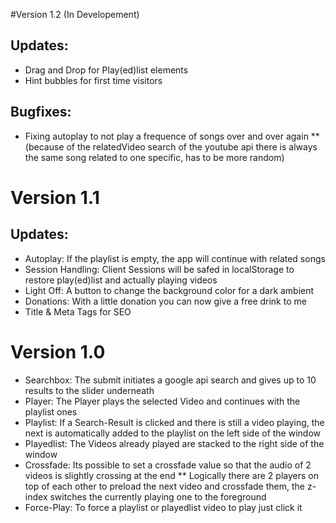 #Version 1.2 (In Developement)
## Updates:
* Drag and Drop for Play(ed)list elements
* Hint bubbles for first time visitors
## Bugfixes:
* Fixing autoplay to not play a frequence of songs over and over again
** (because of the relatedVideo search of the youtube api there is always the same song related to one specific, has to be more random)

# Version 1.1
## Updates:
* Autoplay: If the playlist is empty, the app will continue with related songs
* Session Handling: Client Sessions will be safed in localStorage to restore play(ed)list and actually playing videos
* Light Off: A button to change the background color for a dark ambient
* Donations: With a little donation you can now give a free drink to me
* Title & Meta Tags for SEO

# Version 1.0
* Searchbox: The submit initiates a google api search and gives up to 10 results to the slider underneath
* Player: The Player plays the selected Video and continues with the playlist ones
* Playlist: If a Search-Result is clicked and there is still a video playing, the next is automatically added to the playlist on the left side of the window
* Playedlist: The Videos already played are stacked to the right side of the window
* Crossfade: Its possible to set a crossfade value so that the audio of 2 videos is slightly crossing at the end
** Logically there are 2 players on top of each other to preload the next video and crossfade them, the z-index switches the currently playing one to the foreground
* Force-Play: To force a playlist or playedlist video to play just click it

